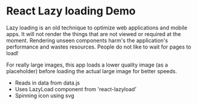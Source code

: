 <h1>React Lazy loading Demo</h1>

Lazy loading is an old technique to optimize web applications and mobile apps. It will not render the things that are not viewed or required at the moment.
Rendering unseen components harm's the application's performance and wastes resources. People do not like to wait for pages to load!

For really large images, this app loads a lower quality image (as a placeholder) before loading the actual large image for better speeds.

- Reads in data from data.js
- Uses LazyLoad component from 'react-lazyload'
- Spinning icon using svg
